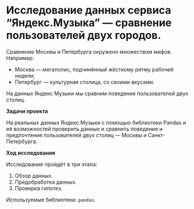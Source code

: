 # Исследование данных сервиса “Яндекс.Музыка” — сравнение пользователей двух городов.

Сравнение Москвы и Петербурга окружено множеством мифов. Например:
 * Москва — мегаполис, подчинённый жёсткому ритму рабочей недели;
 * Петербург — культурная столица, со своими вкусами.

На данных Яндекс Музыки мы сравним поведение пользователей двух столиц.

**Задачи проекта**

На реальных данных Яндекс.Музыки c помощью библиотеки Pandas и её возможностей проверить данные и сравнить поведение и предпочтения пользователей двух столиц — Москвы и Санкт-Петербурга.

**Ход исследования**

Исследование пройдёт в три этапа:

 1. Обзор данных.
 2. Предобработка данных.
 3. Проверка гипотез.

Используемые библиотеки: `pandas`.
